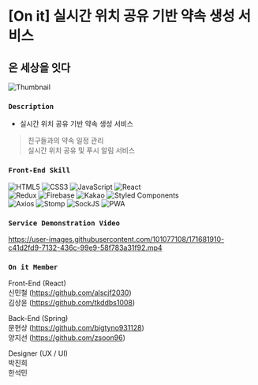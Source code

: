 # [On it] 실시간 위치 공유 기반 약속 생성 서비스
## 온 세상을 잇다

![Thumbnail](https://user-images.githubusercontent.com/101077108/171678579-8d562f5a-2ef1-4966-81d4-ae11d9bf0a77.png)


### `Description`
* 실시간 위치 공유 기반 약속 생성 서비스
> 친구들과의 약속 일정 관리            
> 실시간 위치 공유 및 푸시 알림 서비스

### `Front-End Skill`
![HTML5](https://img.shields.io/badge/html5-%23E34F26.svg?style=for-the-badge&logo=html5&logoColor=white)
![CSS3](https://img.shields.io/badge/css3-%231572B6.svg?style=for-the-badge&logo=css3&logoColor=white)
![JavaScript](https://img.shields.io/badge/javascript-%23323330.svg?style=for-the-badge&logo=javascript&logoColor=%23F7DF1E)
![React](https://img.shields.io/badge/react-%2320232a.svg?style=for-the-badge&logo=react&logoColor=%2361DAFB)           
![Redux](https://img.shields.io/badge/reduxtoolkit-%23593d88.svg?style=for-the-badge&logo=redux&logoColor=white)
![Firebase](https://img.shields.io/badge/Firebasecloudmessaging-039BE5?style=for-the-badge&logo=Firebase&logoColor=white)
![Kakao](https://img.shields.io/badge/kakao-ffcd00.svg?style=for-the-badge&logo=kakaotalk&logoColor=000000)
![Styled Components](https://img.shields.io/badge/styled--components-DB7093?style=for-the-badge&logo=styled-components&logoColor=white)         
![Axios](https://img.shields.io/badge/Axios-%23593d88.svg?style=for-the-badge&logoColor=000000)
![Stomp](https://img.shields.io/badge/Stomp-%23000000.svg?style=for-the-badge&logoColor=000000)
![SockJS](https://img.shields.io/badge/SockJS-%23FF0000.svg?style=for-the-badge&logoColor=000000)
![PWA](https://img.shields.io/badge/PWA-%239146FF.svg?style=for-the-badge&logoColor=000000)


### `Service Demonstration Video`

https://user-images.githubusercontent.com/101077108/171681910-c41d2fd9-7132-436c-99e9-58f783a31f92.mp4

### `On it Member`
Front-End (React)  
신민철 (https://github.com/alscjf2030)     
김상윤 (https://github.com/tkddbs1008)

Back-End (Spring)      
문현상 (https://github.com/bigtyno931128)        
양지선 (https://github.com/zsoon96)

Designer (UX / UI)      
박진희     
한석민